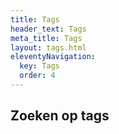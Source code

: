 ```yaml
---
title: Tags
header_text: Tags
meta_title: Tags
layout: tags.html
eleventyNavigation:
  key: Tags
  order: 4
---
```


## Zoeken op tags
